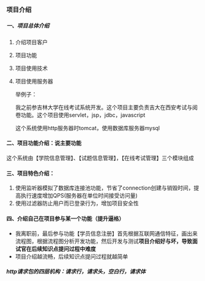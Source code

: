 ### 项目介绍

##### 一、项目总体介绍

1. 介绍项目客户

2. 项目功能

3. 项目使用技术

4. 项目使用服务器

   举例子：

   ​	我之前参吉林大学在线考试系统开发。这个项目主要负责吉大在西安考试与阅卷功能。这个项目使用servlet，jsp，jdbc，javascript

   这个系统使用http服务器时tomcat，使用数据库服务器mysql

#### 二、项目功能介绍：说主要功能

​	这个系统由【学院信息管理】、【试题信息管理】，【在线考试管理】三个模块组成

#### 三、项目特色介绍：

1. ​	使用监听器模拟了数据库连接池功能，节省了connection创建与销毁时间，提高执行速度增加QPS(服务器在单位时间接受访问量)
2. 使用过滤器防止用户而已登录行为，增加项目安全性

#### 四、介绍自己在项目参与某一个功能（提升逼格）

- 我离职前，最后参与功能【学员信息注册】首先根据互联网通信特征，画出来流程图，根据流程图分析开发功能，然后开发与测试**项目介绍好与坏，导致面试官在后续知识点提问过程中难度**
- 项目介绍越流畅，后续知识点提问过程就越简单

##### http请求包的四层机构：请求行，请求头，空白行，请求体

